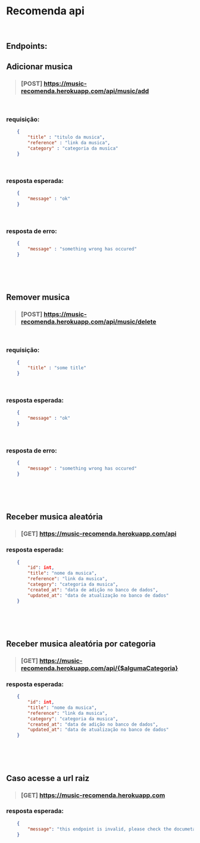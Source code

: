 # Recomenda api

<br>

## Endpoints:



## Adicionar musica

>### [POST] https://music-recomenda.herokuapp.com/api/music/add

<br>

### requisição:
```json
    {
        "title" : "titulo da musica",
        "reference" : "link da musica",
        "category" : "categoria da musica"
    }
```

<br>

### resposta esperada:
```json
    {
        "message" : "ok"
    }
```

<br>

### resposta de erro:
```json
    {
        "message" : "something wrong has occured"
    }
```

<br>
<br>
<br>

## Remover musica
>### [POST] https://music-recomenda.herokuapp.com/api/music/delete

<br>

### requisição:
```json
    {
        "title" : "some title"
    }
```

<br>

### resposta esperada:
```json
    {
        "message" : "ok"
    }
```

<br>

### resposta de erro:
```json
    {
        "message" : "something wrong has occured"
    }
```
<br>
<br>
<br>

## Receber musica aleatória
>### [GET] https://music-recomenda.herokuapp.com/api

### resposta esperada:
```json
    {
        "id": int,
        "title": "nome da musica",
        "reference": "link da musica",
        "category": "categoria da musica",
        "created_at": "data de adição no banco de dados",
        "updated_at": "data de atualização no banco de dados"
    }
```

<br>
<br>
<br>

## Receber musica aleatória por categoria
>### [GET] https://music-recomenda.herokuapp.com/api/{$algumaCategoria}

### resposta esperada:
```json
    {
        "id": int,
        "title": "nome da musica",
        "reference": "link da musica",
        "category": "categoria da musica",
        "created_at": "data de adição no banco de dados",
        "updated_at": "data de atualização no banco de dados"
    }
```

<br>
<br>
<br>

## Caso acesse a url raiz
>### [GET] https://music-recomenda.herokuapp.com

### resposta esperada:
```json
    {
        "message": "this endpoint is invalid, please check the documetation at https://github.com/FabricioFL/recomenda-api"
    }
```